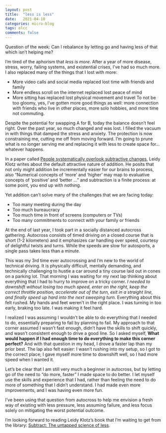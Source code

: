 ```yaml
---
layout: post
title:  "less is less" 
date:   2021-04-18
categories: micro-blog
tags: olcc 
comments: false
---
```


Question of the week: Can I rebalance by letting go and having less of that which isn’t helping me?

I’m tired of the aphorism that *less is more*. After a year of more disease, stress, worry, failing systems, and existential crises, I’ve had so much more. I also replaced many of the things that I lost with more:
- More video calls and social media replaced lost time with friends and family 
- More endless scroll on the internet replaced lost peace of mind
- More sitting has replaced lost physical movement and travel
To not be too gloomy, yes, I’ve gotten more good things as well: more connection with friends who live in other places, more solo hobbies, and more time not commuting.

Despite the potential for swapping A for B, today the balance doesn’t feel right. Over the past year, so much changed and was lost. I filled the vacuum in with things that damped the stress and anxiety. The protection is now constraining me, cutting me off from moving forward.
I’m going to prune what is no longer serving me and replacing it with less to create space for… whatever happens.

In a paper called [People systematically overlook subtractive changes](https://www.nature.com/articles/s41586-021-03380-y), Leidy Klotz writes about the default attractive nature of addition. He posits that not only might addition be incrementally easier for our brains to process, also “Numerical concepts of ‘more’ and ‘higher’ may map to evaluative concepts of ‘positive’ and ‘better ...” and subtraction is a finite process: at some point, you end up with nothing. 

Yet addition can’t solve many of the challenges that we are facing today:
- Too many meeting during the day
- Too much bureaucracy
- Too much time in front of screens (computers or TVs)
- Too many commitments to connect with your family or friends

At the end of last year, I took part in a socially distanced autocross gathering. Autocross consists of timed driving on a closed course that is short (1-2 kilometers) and it emphasizes car handling over speed, courtesy of delightful twists and turns. While the speeds are slow for autosports, a single pass takes less than a minute. 

This was my 3rd time ever autocrossing and I’m new to the world of technical driving. It is physically difficult, mentally demanding, and technically challenging to hustle a car around a tiny course laid out in cones on a parking lot. That morning I was waiting for my next lap thinking about everything that I had to hurry to improve on a tricky corner. *I needed to downshift without losing too much speed, enter on the right, keep the correct throttle position, accelerate out of the turn, exit in a straight line, and finally speed up hard into the next sweeping turn.* Everything about this felt rushed. My hands and feet weren’t in the right place. I was turning in too early, braking too late. I was making it feel hard.

I realized I was assuming I wouldn’t be able to do everything that I needed to do, essentially preparing to fail by planning to fail. My approach to that corner assumed I wasn’t fast enough, didn’t have the skills to shift quickly, and wasn’t consistent enough to drive a good line. So I asked myself, **What would happen if I had enough time to do everything to make this corner perfect?** And with that question in my head, I drove a faster lap than my prior best. The lap also felt easier: I wasn’t rushing into my setup, so I got to the correct place; I gave myself more time to downshift well, so I had more speed when I wanted it. 

Let’s be clear that I am still very much a beginner in autocross, but by letting go of the need to “do more, faster” I made space to do better. I let myself use the skills and experience that I had, rather than feeling the need to do more of something that I didn’t understand. I had made even more improvements, and I was having even more fun.

I’ve been using that question from autocross to help me envision a fresh way of existing with less pressure, less assuming failure, and less focus solely on mitigating the worst potential outcome. 

I’m looking forward to reading Leidy Klotz’s book that I’m waiting to get from the library: [Subtract: The untapped science of less](https://bookshop.org/books/subtract-the-untapped-science-of-less/9781250249869).

